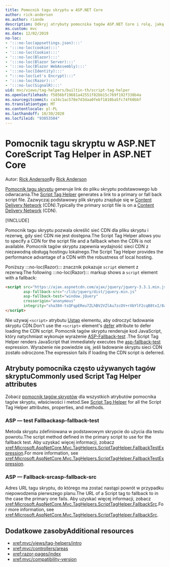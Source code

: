 ```yaml
---
title: Pomocnik tagu skryptu w ASP.NET Core
author: rick-anderson
ms.author: riande
description: Odkryj atrybuty pomocnika tagów ASP.NET Core i rolę, jaką każdy atrybut odgrywa w rozszerzeniu zachowania tagu skryptu HTML.
ms.custom: mvc
ms.date: 12/02/2019
no-loc:
- ':::no-loc(appsettings.json):::'
- ':::no-loc(cookie):::'
- ':::no-loc(Cookie):::'
- ':::no-loc(Blazor):::'
- ':::no-loc(Blazor Server):::'
- ':::no-loc(Blazor WebAssembly):::'
- ':::no-loc(Identity):::'
- ":::no-loc(Let's Encrypt):::"
- ':::no-loc(Razor):::'
- ':::no-loc(SignalR):::'
uid: mvc/views/tag-helpers/builtin-th/script-tag-helper
ms.openlocfilehash: f5856bf19681a42551f82bb15c769f192f338b4a
ms.sourcegitcommit: ca34c1ac578e7d3daa0febf1810ba5fc74f60bbf
ms.translationtype: MT
ms.contentlocale: pl-PL
ms.lasthandoff: 10/30/2020
ms.locfileid: "93053504"
---
```

# <a name="script-tag-helper-in-aspnet-core"></a><span data-ttu-id="2c622-103">Pomocnik tagu skryptu w ASP.NET Core</span><span class="sxs-lookup"><span data-stu-id="2c622-103">Script Tag Helper in ASP.NET Core</span></span>

<span data-ttu-id="2c622-104">Autor: [Rick Anderson](https://twitter.com/RickAndMSFT)</span><span class="sxs-lookup"><span data-stu-id="2c622-104">By [Rick Anderson](https://twitter.com/RickAndMSFT)</span></span>

<span data-ttu-id="2c622-105">[Pomocnik tagu skryptu](xref:Microsoft.AspNetCore.Mvc.TagHelpers.ScriptTagHelper) generuje link do pliku skryptu podstawowego lub odwracania.</span><span class="sxs-lookup"><span data-stu-id="2c622-105">The [Script Tag Helper](xref:Microsoft.AspNetCore.Mvc.TagHelpers.ScriptTagHelper) generates a link to a primary or fall back script file.</span></span> <span data-ttu-id="2c622-106">Zazwyczaj podstawowy plik skryptu znajduje się w [Content Delivery Network](/office365/enterprise/content-delivery-networks#what-exactly-is-a-cdn) (CDN).</span><span class="sxs-lookup"><span data-stu-id="2c622-106">Typically the primary script file is on a [Content Delivery Network](/office365/enterprise/content-delivery-networks#what-exactly-is-a-cdn) (CDN).</span></span>

[!INCLUDE[](~/includes/cdn.md)]

<span data-ttu-id="2c622-107">Pomocnik tagu skryptu pozwala określić sieć CDN dla pliku skryptu i rezerwę, gdy sieć CDN nie jest dostępna.</span><span class="sxs-lookup"><span data-stu-id="2c622-107">The Script Tag Helper allows you to specify a CDN for the script file and a fallback when the CDN is not available.</span></span> <span data-ttu-id="2c622-108">Pomocnik tagów skryptu zapewnia wydajność sieci CDN z niezawodną obsługą hostingu lokalnego.</span><span class="sxs-lookup"><span data-stu-id="2c622-108">The Script Tag Helper provides the performance advantage of a CDN with the robustness of local hosting.</span></span>

<span data-ttu-id="2c622-109">Poniższy :::no-loc(Razor)::: znacznik pokazuje `script` element z rezerwą:</span><span class="sxs-lookup"><span data-stu-id="2c622-109">The following :::no-loc(Razor)::: markup shows a `script` element with a fallback:</span></span>

```html
<script src="https://ajax.aspnetcdn.com/ajax/jquery/jquery-3.3.1.min.js"
        asp-fallback-src="~/lib/jquery/dist/jquery.min.js"
        asp-fallback-test="window.jQuery"
        crossorigin="anonymous"
        integrity="sha384-tsQFqpEReu7ZLhBV2VZlAu7zcOV+rXbYlF2cqB8txI/8aZajjp4Bqd+V6D5IgvKT">
</script>
```

<span data-ttu-id="2c622-110">Nie używaj `<script>` atrybutu [Ustąp](https://developer.mozilla.org/docs/Web/HTML/Element/script) elementu, aby odroczyć ładowanie skryptu CDN.</span><span class="sxs-lookup"><span data-stu-id="2c622-110">Don't use the `<script>` element's [defer](https://developer.mozilla.org/docs/Web/HTML/Element/script) attribute to defer loading the CDN script.</span></span> <span data-ttu-id="2c622-111">Pomocnik tagów skryptu renderuje kod JavaScript, który natychmiast wykonuje wyrażenie [ASP-Fallback-test](#asp-fallback-test) .</span><span class="sxs-lookup"><span data-stu-id="2c622-111">The Script Tag Helper renders JavaScript that immediately executes the [asp-fallback-test](#asp-fallback-test) expression.</span></span> <span data-ttu-id="2c622-112">Wyrażenie nie powiedzie się, jeśli ładowanie skryptu sieci CDN zostało odroczone.</span><span class="sxs-lookup"><span data-stu-id="2c622-112">The expression fails if loading the CDN script is deferred.</span></span>

## <a name="commonly-used-script-tag-helper-attributes"></a><span data-ttu-id="2c622-113">Atrybuty pomocnika często używanych tagów skryptu</span><span class="sxs-lookup"><span data-stu-id="2c622-113">Commonly used Script Tag Helper attributes</span></span>

<span data-ttu-id="2c622-114">Zobacz [pomocnik tagów skryptów](xref:Microsoft.AspNetCore.Mvc.TagHelpers.ScriptTagHelper) dla wszystkich atrybutów pomocnika tagów skryptu, właściwości i metod.</span><span class="sxs-lookup"><span data-stu-id="2c622-114">See [Script Tag Helper](xref:Microsoft.AspNetCore.Mvc.TagHelpers.ScriptTagHelper) for all the Script Tag Helper attributes, properties, and methods.</span></span>

### <a name="asp-fallback-test"></a><span data-ttu-id="2c622-115">ASP — test Fallback</span><span class="sxs-lookup"><span data-stu-id="2c622-115">asp-fallback-test</span></span>

<span data-ttu-id="2c622-116">Metoda skryptu zdefiniowana w podstawowym skrypcie do użycia dla testu powrotu.</span><span class="sxs-lookup"><span data-stu-id="2c622-116">The script method defined in the primary script to use for the fallback test.</span></span> <span data-ttu-id="2c622-117">Aby uzyskać więcej informacji, zobacz <xref:Microsoft.AspNetCore.Mvc.TagHelpers.ScriptTagHelper.FallbackTestExpression>.</span><span class="sxs-lookup"><span data-stu-id="2c622-117">For more information, see <xref:Microsoft.AspNetCore.Mvc.TagHelpers.ScriptTagHelper.FallbackTestExpression>.</span></span>

### <a name="asp-fallback-src"></a><span data-ttu-id="2c622-118">ASP — Fallback-src</span><span class="sxs-lookup"><span data-stu-id="2c622-118">asp-fallback-src</span></span>

<span data-ttu-id="2c622-119">Adres URL tagu skryptu, do którego ma zostać nastąpi powrót w przypadku niepowodzenia pierwszego planu.</span><span class="sxs-lookup"><span data-stu-id="2c622-119">The URL of a Script tag to fallback to in the case the primary one fails.</span></span> <span data-ttu-id="2c622-120">Aby uzyskać więcej informacji, zobacz <xref:Microsoft.AspNetCore.Mvc.TagHelpers.ScriptTagHelper.FallbackSrc>.</span><span class="sxs-lookup"><span data-stu-id="2c622-120">For more information, see <xref:Microsoft.AspNetCore.Mvc.TagHelpers.ScriptTagHelper.FallbackSrc>.</span></span>

## <a name="additional-resources"></a><span data-ttu-id="2c622-121">Dodatkowe zasoby</span><span class="sxs-lookup"><span data-stu-id="2c622-121">Additional resources</span></span>

* <xref:mvc/views/tag-helpers/intro>
* <xref:mvc/controllers/areas>
* <xref:razor-pages/index>
* <xref:mvc/compatibility-version>
